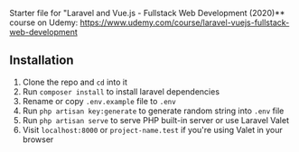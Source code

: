 Starter file for "Laravel and Vue.js - Fullstack Web Development (2020)** course on Udemy: https://www.udemy.com/course/laravel-vuejs-fullstack-web-development

## Installation

1. Clone the repo and `cd` into it
2. Run `composer install` to install laravel dependencies
3. Rename or copy `.env.example` file to `.env`
4. Run `php artisan key:generate` to generate random string into `.env` file
5. Run `php artisan serve` to serve PHP built-in server or use Laravel Valet
6. Visit `localhost:8000` or `project-name.test` if you're using Valet in your browser